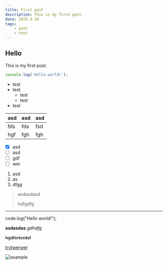 ```yaml
---
title: First post
description: This is my first post.
date: 2025-3-19
tags:
    - post
    - test
---
```

## Hello

This is my first post.

```js
console.log('Hello world!');
```

- test
- test
  - test
  - test
- test

| asd | asd | asd |
| --- | --- | --- |
| fds | fds | fsd |
| hgf | fgh | fgh |

- [X] asd
- [ ] asd
- [ ] gdf
- [ ] wer

1. asd
2. as
3. dfgg

> asdasdasd
>
> hdfgdfg

---

code.log("Hello world!");

**asdasdas**
*gdhdfg*

~~hgdferterdsf~~

[trytwerwer](http://localhost:5173/first-post "This is link")

![example](/mike-pfp.jpg)
